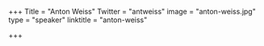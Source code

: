 +++
Title = "Anton Weiss"
Twitter = "antweiss"
image = "anton-weiss.jpg"
type = "speaker"
linktitle = "anton-weiss"

+++

